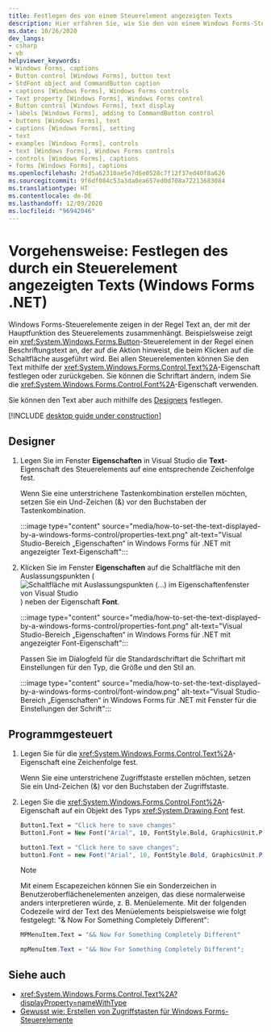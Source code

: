 ```yaml
---
title: Festlegen des von einem Steuerelement angezeigten Texts
description: Hier erfahren Sie, wie Sie den von einem Windows Forms-Steuerelement angezeigten Text festlegen. Legen Sie den Text mithilfe der Text-Eigenschaft fest, oder geben Sie ihn damit zurück. Außerdem können Sie die Schriftart mithilfe der Font-Eigenschaft ändern.
ms.date: 10/26/2020
dev_langs:
- csharp
- vb
helpviewer_keywords:
- Windows Forms, captions
- Button control [Windows Forms], button text
- StdFont object and CommandButton caption
- captions [Windows Forms], Windows Forms controls
- Text property [Windows Forms], Windows Forms control
- Button control [Windows Forms], text display
- labels [Windows Forms], adding to CommandButton control
- buttons [Windows Forms], text
- captions [Windows Forms], setting
- text
- examples [Windows Forms], controls
- text [Windows Forms], Windows Forms controls
- controls [Windows Forms], captions
- forms [Windows Forms], captions
ms.openlocfilehash: 2fd5a62310ae5e7d6e0528c7f12f37ed40f8a626
ms.sourcegitcommit: 9f6df084c53a3da0ea657ed0d708a72213683084
ms.translationtype: HT
ms.contentlocale: de-DE
ms.lasthandoff: 12/09/2020
ms.locfileid: "96942046"
---
```

# <a name="how-to-set-the-text-displayed-by-a-control-windows-forms-net"></a>Vorgehensweise: Festlegen des durch ein Steuerelement angezeigten Texts (Windows Forms .NET)

Windows Forms-Steuerelemente zeigen in der Regel Text an, der mit der Hauptfunktion des Steuerelements zusammenhängt. Beispielsweise zeigt ein <xref:System.Windows.Forms.Button>-Steuerelement in der Regel einen Beschriftungstext an, der auf die Aktion hinweist, die beim Klicken auf die Schaltfläche ausgeführt wird. Bei allen Steuerelementen können Sie den Text mithilfe der <xref:System.Windows.Forms.Control.Text%2A>-Eigenschaft festlegen oder zurückgeben. Sie können die Schriftart ändern, indem Sie die <xref:System.Windows.Forms.Control.Font%2A>-Eigenschaft verwenden.

Sie können den Text aber auch mithilfe des [Designers](#designer) festlegen.

[!INCLUDE [desktop guide under construction](../../includes/desktop-guide-preview-note.md)]

## <a name="designer"></a>Designer

01. Legen Sie im Fenster **Eigenschaften** in Visual Studio die **Text**-Eigenschaft des Steuerelements auf eine entsprechende Zeichenfolge fest.

    Wenn Sie eine unterstrichene Tastenkombination erstellen möchten, setzen Sie ein Und-Zeichen (&) vor den Buchstaben der Tastenkombination.

    :::image type="content" source="media/how-to-set-the-text-displayed-by-a-windows-forms-control/properties-text.png" alt-text="Visual Studio-Bereich „Eigenschaften“ in Windows Forms für .NET mit angezeigter Text-Eigenschaft":::

01. Klicken Sie im Fenster **Eigenschaften** auf die Schaltfläche mit den Auslassungspunkten (![Schaltfläche mit Auslassungspunkten (...) im Eigenschaftenfenster von Visual Studio](../media/visual-studio-ellipsis-button.png)) neben der Eigenschaft **Font**.

    :::image type="content" source="media/how-to-set-the-text-displayed-by-a-windows-forms-control/properties-font.png" alt-text="Visual Studio-Bereich „Eigenschaften“ in Windows Forms für .NET mit angezeigter Font-Eigenschaft":::

    Passen Sie im Dialogfeld für die Standardschriftart die Schriftart mit Einstellungen für den Typ, die Größe und den Stil an.

    :::image type="content" source="media/how-to-set-the-text-displayed-by-a-windows-forms-control/font-window.png" alt-text="Visual Studio-Bereich „Eigenschaften“ in Windows Forms für .NET mit Fenster für die Einstellungen der Schrift":::

## <a name="programmatic"></a>Programmgesteuert

01. Legen Sie für die <xref:System.Windows.Forms.Control.Text%2A>-Eigenschaft eine Zeichenfolge fest.

    Wenn Sie eine unterstrichene Zugriffstaste erstellen möchten, setzen Sie ein Und-Zeichen (&) vor den Buchstaben der Zugriffstaste.

01. Legen Sie die <xref:System.Windows.Forms.Control.Font%2A>-Eigenschaft auf ein Objekt des Typs <xref:System.Drawing.Font> fest.

    ```vb
    Button1.Text = "Click here to save changes"
    Button1.Font = New Font("Arial", 10, FontStyle.Bold, GraphicsUnit.Point)
    ```

    ```csharp
    button1.Text = "Click here to save changes";
    button1.Font = new Font("Arial", 10, FontStyle.Bold, GraphicsUnit.Point);
    ```

    > [!NOTE]
    > Mit einem Escapezeichen können Sie ein Sonderzeichen in Benutzeroberflächenelementen anzeigen, das diese normalerweise anders interpretieren würde, z. B. Menüelemente. Mit der folgenden Codezeile wird der Text des Menüelements beispielsweise wie folgt festgelegt: "& Now For Something Completely Different":

    ```vb
    MPMenuItem.Text = "&& Now For Something Completely Different"
    ```

    ```csharp
    mpMenuItem.Text = "&& Now For Something Completely Different";
    ```

## <a name="see-also"></a>Siehe auch

- <xref:System.Windows.Forms.Control.Text%2A?displayProperty=nameWithType>
- [Gewusst wie: Erstellen von Zugriffstasten für Windows Forms-Steuerelemente](how-to-create-access-keys.md)
